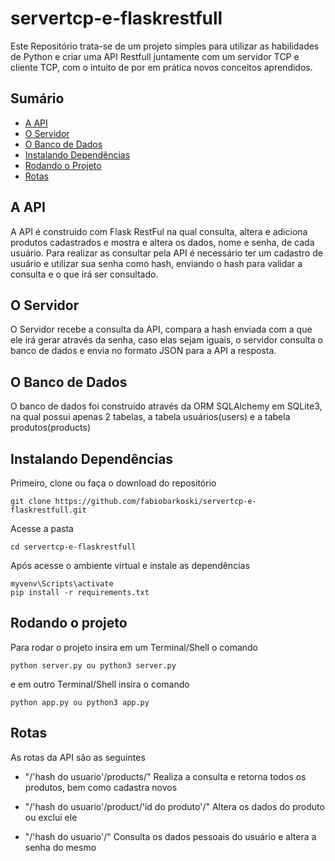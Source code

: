 # servertcp-e-flaskrestfull
Este Repositório trata-se de um projeto simples para utilizar as habilidades de Python e criar uma API Restfull juntamente com um servidor TCP e cliente TCP, com o intuito de por em prática novos conceitos aprendidos.

## Sumário

- [A API](#a-api)
- [O Servidor](#o-servidor)
- [O Banco de Dados](#o-banco-de-dados)
- [Instalando Dependências](#instalando-dependencias)
- [Rodando o Projeto](#rodando-o-projeto)
- [Rotas](#rotas)

## A API

A API é construido com Flask RestFul na qual consulta, altera e adiciona produtos cadastrados e mostra e altera os dados, nome e senha, de cada usuário. Para realizar as consultar pela API é necessário ter um cadastro de usuário e utilizar sua senha como hash, enviando o hash para validar a consulta e o que irá ser consultado.

## O Servidor

O Servidor recebe a consulta da API, compara a hash enviada com a que ele irá gerar através da senha, caso elas sejam iguais, o servidor consulta o banco de dados e envia no formato JSON para a API a resposta.

## O Banco de Dados

O banco de dados foi construído através da ORM SQLAlchemy em SQLite3, na qual possui apenas 2 tabelas, a tabela usuários(users) e a tabela produtos(products)

## Instalando Dependências

Primeiro, clone ou faça o download do repositório

```
git clone https://github.com/fabiobarkoski/servertcp-e-flaskrestfull.git
```

Acesse a pasta
```
cd servertcp-e-flaskrestfull
```

Após acesse o ambiente virtual e instale as dependências
```
myvenv\Scripts\activate
pip install -r requirements.txt
```

## Rodando o projeto

Para rodar o projeto insira em um Terminal/Shell o comando
```
python server.py ou python3 server.py
```
e em outro Terminal/Shell insira o comando
```
python app.py ou python3 app.py
```

## Rotas

As rotas da API são as seguintes

- "/'hash do usuario'/products/"
  Realiza a consulta e retorna todos os produtos, bem como cadastra novos
  
- "/'hash do usuario'/product/'id do produto'/"
  Altera os dados do produto ou exclui ele
  
- "/'hash do usuario'/" 
  Consulta os dados pessoais do usuário e altera a senha do mesmo
